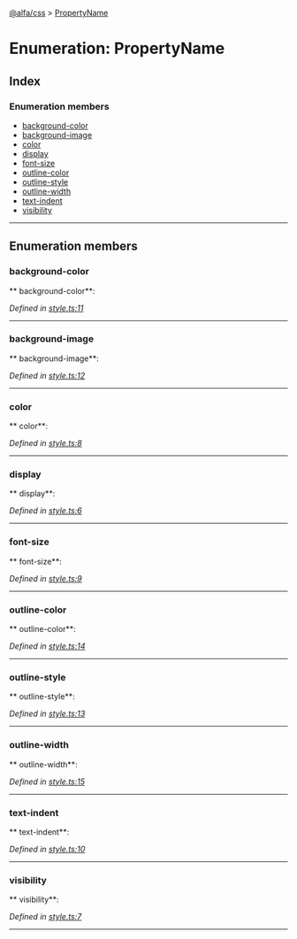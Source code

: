 [@alfa/css](../README.md) > [PropertyName](../enums/propertyname.md)

# Enumeration: PropertyName

## Index

### Enumeration members

* [background-color](propertyname.md#background_color)
* [background-image](propertyname.md#background_image)
* [color](propertyname.md#color)
* [display](propertyname.md#display)
* [font-size](propertyname.md#font_size)
* [outline-color](propertyname.md#outline_color)
* [outline-style](propertyname.md#outline_style)
* [outline-width](propertyname.md#outline_width)
* [text-indent](propertyname.md#text_indent)
* [visibility](propertyname.md#visibility)

---

## Enumeration members

<a id="background_color"></a>

### background-color

** background-color**:

_Defined in [style.ts:11](https://github.com/Siteimprove/alfa/blob/7447116/packages/css/src/style.ts#L11)_

---

<a id="background_image"></a>

### background-image

** background-image**:

_Defined in [style.ts:12](https://github.com/Siteimprove/alfa/blob/7447116/packages/css/src/style.ts#L12)_

---

<a id="color"></a>

### color

** color**:

_Defined in [style.ts:8](https://github.com/Siteimprove/alfa/blob/7447116/packages/css/src/style.ts#L8)_

---

<a id="display"></a>

### display

** display**:

_Defined in [style.ts:6](https://github.com/Siteimprove/alfa/blob/7447116/packages/css/src/style.ts#L6)_

---

<a id="font_size"></a>

### font-size

** font-size**:

_Defined in [style.ts:9](https://github.com/Siteimprove/alfa/blob/7447116/packages/css/src/style.ts#L9)_

---

<a id="outline_color"></a>

### outline-color

** outline-color**:

_Defined in [style.ts:14](https://github.com/Siteimprove/alfa/blob/7447116/packages/css/src/style.ts#L14)_

---

<a id="outline_style"></a>

### outline-style

** outline-style**:

_Defined in [style.ts:13](https://github.com/Siteimprove/alfa/blob/7447116/packages/css/src/style.ts#L13)_

---

<a id="outline_width"></a>

### outline-width

** outline-width**:

_Defined in [style.ts:15](https://github.com/Siteimprove/alfa/blob/7447116/packages/css/src/style.ts#L15)_

---

<a id="text_indent"></a>

### text-indent

** text-indent**:

_Defined in [style.ts:10](https://github.com/Siteimprove/alfa/blob/7447116/packages/css/src/style.ts#L10)_

---

<a id="visibility"></a>

### visibility

** visibility**:

_Defined in [style.ts:7](https://github.com/Siteimprove/alfa/blob/7447116/packages/css/src/style.ts#L7)_

---
